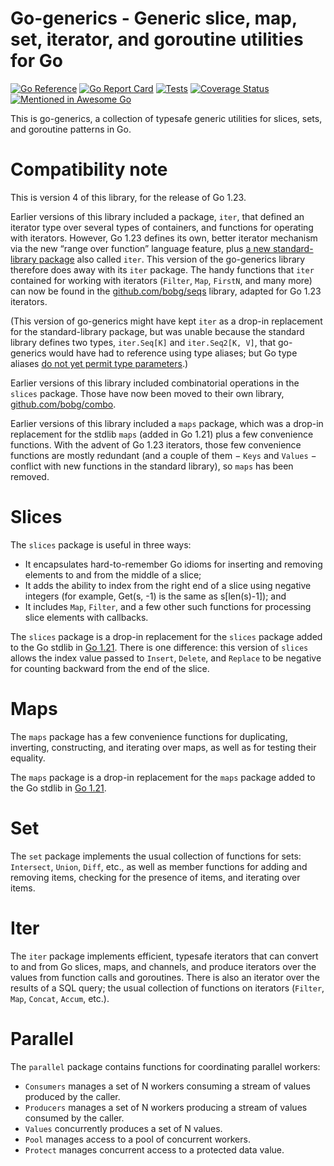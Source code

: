 # Go-generics - Generic slice, map, set, iterator, and goroutine utilities for Go

[![Go Reference](https://pkg.go.dev/badge/github.com/bobg/go-generics/v4.svg)](https://pkg.go.dev/github.com/bobg/go-generics/v4)
[![Go Report Card](https://goreportcard.com/badge/github.com/bobg/go-generics/v4)](https://goreportcard.com/report/github.com/bobg/go-generics/v4)
[![Tests](https://github.com/bobg/go-generics/actions/workflows/go.yml/badge.svg)](https://github.com/bobg/go-generics/actions/workflows/go.yml)
[![Coverage Status](https://coveralls.io/repos/github/bobg/go-generics/badge.svg?branch=master)](https://coveralls.io/github/bobg/go-generics?branch=master)
[![Mentioned in Awesome Go](https://awesome.re/mentioned-badge.svg)](https://github.com/avelino/awesome-go)

This is go-generics,
a collection of typesafe generic utilities
for slices, sets, and goroutine patterns in Go.

# Compatibility note

This is version 4 of this library,
for the release of Go 1.23.

Earlier versions of this library included a package,
`iter`,
that defined an iterator type over several types of containers,
and functions for operating with iterators.
However, Go 1.23 defines its own, better iterator mechanism
via the new “range over function” language feature,
plus [a new standard-library package](https://pkg.go.dev/iter) also called `iter`.
This version of the go-generics library therefore does away with its `iter` package.
The handy functions that `iter` contained for working with iterators
(`Filter`, `Map`, `FirstN`, and many more)
can now be found in the [github.com/bobg/seqs](https://pkg.go.dev/github.com/bobg/seqs) library,
adapted for Go 1.23 iterators.

(This version of go-generics might have kept `iter` as a drop-in replacement for the standard-library package,
but was unable because the standard library defines two types,
`iter.Seq[K]` and `iter.Seq2[K, V]`,
that go-generics would have had to reference using type aliases;
but Go type aliases [do not yet permit type parameters](https://github.com/golang/go/issues/46477#issuecomment-2101270785).)

Earlier versions of this library included combinatorial operations in the `slices` package.
Those have now been moved to their own library,
[github.com/bobg/combo](https://pkg.go.dev/github.com/bobg/combo).

Earlier versions of this library included a `maps` package,
which was a drop-in replacement for the stdlib `maps`
(added in Go 1.21)
plus a few convenience functions.
With the advent of Go 1.23 iterators,
those few convenience functions are mostly redundant
(and a couple of them − `Keys` and `Values` − conflict with new functions in the standard library),
so `maps` has been removed.

# Slices

The `slices` package is useful in three ways:

- It encapsulates hard-to-remember Go idioms for inserting and removing elements to and from the middle of a slice;
- It adds the ability to index from the right end of a slice using negative integers
  (for example, Get(s, -1) is the same as s[len(s)-1]); and
- It includes `Map`, `Filter`, and a few other such functions
  for processing slice elements with callbacks.

The `slices` package is a drop-in replacement
for the `slices` package
added to the Go stdlib
in [Go 1.21](https://go.dev/doc/go1.21#slices).
There is one difference:
this version of `slices`
allows the index value passed to `Insert`, `Delete`, and `Replace`
to be negative for counting backward from the end of the slice.

# Maps

The `maps` package has a few convenience functions
for duplicating, inverting, constructing, and iterating over maps,
as well as for testing their equality.

The `maps` package is a drop-in replacement
for the `maps` package
added to the Go stdlib
in [Go 1.21](https://go.dev/doc/go1.21#maps).

# Set

The `set` package implements the usual collection of functions for sets:
`Intersect`, `Union`, `Diff`, etc.,
as well as member functions for adding and removing items,
checking for the presence of items,
and iterating over items.

# Iter

The `iter` package implements efficient, typesafe iterators
that can convert to and from Go slices, maps, and channels,
and produce iterators over the values from function calls and goroutines.
There is also an iterator over the results of a SQL query;
the usual collection of functions on iterators
(`Filter`, `Map`, `Concat`, `Accum`, etc.).

# Parallel

The `parallel` package contains functions for coordinating parallel workers:

- `Consumers` manages a set of N workers consuming a stream of values produced by the caller.
- `Producers` manages a set of N workers producing a stream of values consumed by the caller.
- `Values` concurrently produces a set of N values.
- `Pool` manages access to a pool of concurrent workers.
- `Protect` manages concurrent access to a protected data value.

